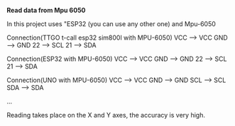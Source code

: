 **Read data from Mpu 6050**

In this project uses "ESP32 (you can use any other one) and Mpu-6050

Connection(TTGO t-call esp32 sim800l with MPU-6050)
VCC --> VCC
GND --> GND
22  --> SCL
21  --> SDA

Connection(ESP32 with MPU-6050)
VCC --> VCC
GND --> GND
22  --> SCL
21  --> SDA

Connection(UNO with MPU-6050)
VCC --> VCC
GND --> GND
SCL  --> SCL
SDA  --> SDA

...

Reading takes place on the X and Y axes, the accuracy is very high.